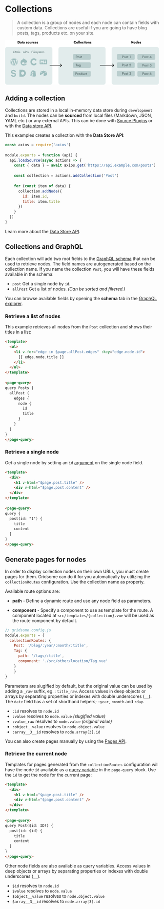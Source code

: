 # Collections

> A collection is a group of nodes and each node can contain fields with custom data. Collections are useful if you are going to have blog posts, tags, products etc. on your site.

![Collections](./images/node-pages.png)

## Adding a collection

Collections are stored in a local in-memory data store during `development` and `build`. The nodes can be **sourced** from local files (Markdown, JSON, YAML etc.) or any external APIs. This can be done with [Source Plugins]() or with the [Data store API](/docs/data-store-api).

This examples creates a collection with the **Data Store API**:

```js
const axios = require('axios')

module.exports = function (api) {
  api.loadSource(async actions => {
    const { data } = await axios.get('https://api.example.com/posts')

    const collection = actions.addCollection('Post')

    for (const item of data) {
      collection.addNode({
        id: item.id,
        title: item.title
      })
    }
  })
}
```

Learn more about the [Data Store API](/docs/data-store-api).

## Collections and GraphQL

Each collection will add two root fields to the [GraphQL schema](/docs/data-layer) that can be used to retrieve nodes. The field names are autogenerated based on the collection name. If you name the collection `Post`, you will have these fields available in the schema:

- `post` Get a single node by `id`.
- `allPost` Get a list of nodes. *(Can be sorted and filtered.)*

You can browse available fields by opening the **schema** tab in the [GraphQL explorer](/docs/data-layer#the-graphql-explorer).

### Retrieve a list of nodes

This example retrieves all nodes from the `Post` collection and shows their titles in a list:

```html
<template>
  <ul>
    <li v-for="edge in $page.allPost.edges" :key="edge.node.id">
      {{ edge.node.title }}
    </li>
  </ul>
</template>

<page-query>
query Posts {
  allPost {
    edges {
      node {
        id
        title
      }
    }
  }
}
</page-query>
```

### Retrieve a single node

Get a single node by setting an `id` [argument](https://graphql.org/learn/queries/#arguments) on the single node field.

```html
<template>
  <div>
  	<h1 v-html="$page.post.title" />
  	<div v-html="$page.post.content" />
  </div>
</template>

<page-query>
query {
  post(id: "1") {
    title
    content
  }
}
</page-query>
```

## Generate pages for nodes

In order to display collection nodes on their own URLs, you must create pages for them. Gridsome can do it for you automatically by utilizing the `collectionRoutes` configuration. Use the collection name as property.

Available route options are:

- **path** - Define a dynamic route and use any node field as parameters.

- **component** - Specify a component to use as template for the route. A component located at `src/templates/{collection}.vue` will be used as the route component by default.

```js
// gridsome.config.js
module.exports = {
  collectionRoutes: {
  	Post: '/blog/:year/:month/:title',
    Tag: {
      path: '/tags/:title',
      component: './src/other/location/Tag.vue'
    }
	}
}
```

Parameters are slugified by default, but the original value can be used by adding a `_raw` suffix, eg. `:title_raw`. Access values in deep objects or arrays by separating properties or indexes with double underscores (`__`). The `date` field has a set of shorthand helpers; `:year`, `:month` and `:day`.

- `:id` resolves to `node.id`
- `:value` resolves to `node.value` *(slugified value)*
- `:value_raw` resolves to `node.value` *(original value)*
- `:object__value` resolves to `node.object.value`
- `:array__3__id` resolves to `node.array[3].id`

You can also create pages manually by using the [Pages API](/docs/pages-api#create-pages-from-graphql).

### Retrieve the current node

Templates for pages generated from the `collectionRoutes` configuration will have the node `id` available as a [query variable](https://graphql.org/learn/queries/#variables) in the `page-query` block. Use the `id` to get the node for the current page:

```html
<template>
  <div>
  	<h1 v-html="$page.post.title" />
  	<div v-html="$page.post.content" />
  </div>
</template>

<page-query>
query Post($id: ID!) {
  post(id: $id) {
    title
    content
  }
}
</page-query>
```

Other node fields are also available as query variables. Access values in deep objects or arrays by separating properties or indexes with double underscores (`__`).

- `$id` resolves to `node.id`
- `$value` resolves to `node.value`
- `$object__value` resolves to `node.object.value`
- `$array__3__id` resolves to `node.array[3].id`
